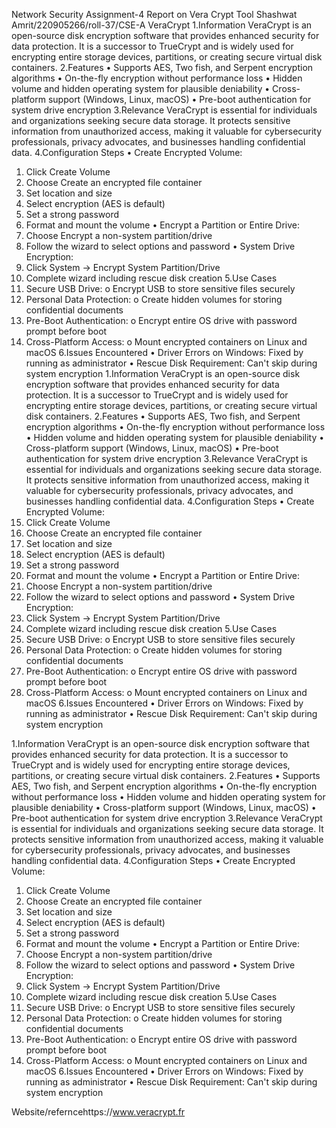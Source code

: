 Network Security Assignment-4
Report on Vera Crypt Tool
Shashwat Amrit/220905266/roll-37/CSE-A
 VeraCrypt
1.Information
VeraCrypt is an open-source disk encryption software that provides enhanced security for data protection. It is a successor to TrueCrypt and is widely used for encrypting entire storage devices, partitions, or creating secure virtual disk containers.
2.Features
•	Supports AES, Two fish, and Serpent encryption algorithms
•	On-the-fly encryption without performance loss
•	Hidden volume and hidden operating system for plausible deniability
•	Cross-platform support (Windows, Linux, macOS)
•	Pre-boot authentication for system drive encryption
3.Relevance
VeraCrypt is essential for individuals and organizations seeking secure data storage. It protects sensitive information from unauthorized access, making it valuable for cybersecurity professionals, privacy advocates, and businesses handling confidential data.
4.Configuration Steps
•	Create Encrypted Volume:
1.	Click Create Volume
2.	Choose Create an encrypted file container
3.	Set location and size
4.	Select encryption (AES is default)
5.	Set a strong password
6.	Format and mount the volume
•	Encrypt a Partition or Entire Drive:
1.	Choose Encrypt a non-system partition/drive
2.	Follow the wizard to select options and password
•	System Drive Encryption:
1.	Click System → Encrypt System Partition/Drive
2.	Complete wizard including rescue disk creation
5.Use Cases
1.	Secure USB Drive:
o	Encrypt USB to store sensitive files securely
2.	Personal Data Protection:
o	Create hidden volumes for storing confidential documents
3.	Pre-Boot Authentication:
o	Encrypt entire OS drive with password prompt before boot
4.	Cross-Platform Access:
o	Mount encrypted containers on Linux and macOS
6.Issues Encountered
•	Driver Errors on Windows: Fixed by running as administrator
•	Rescue Disk Requirement: Can't skip during system encryption
1.Information
VeraCrypt is an open-source disk encryption software that provides enhanced security for data protection. It is a successor to TrueCrypt and is widely used for encrypting entire storage devices, partitions, or creating secure virtual disk containers.
2.Features
•	Supports AES, Two fish, and Serpent encryption algorithms
•	On-the-fly encryption without performance loss
•	Hidden volume and hidden operating system for plausible deniability
•	Cross-platform support (Windows, Linux, macOS)
•	Pre-boot authentication for system drive encryption
3.Relevance
VeraCrypt is essential for individuals and organizations seeking secure data storage. It protects sensitive information from unauthorized access, making it valuable for cybersecurity professionals, privacy advocates, and businesses handling confidential data.
4.Configuration Steps
•	Create Encrypted Volume:
1.	Click Create Volume
2.	Choose Create an encrypted file container
3.	Set location and size
4.	Select encryption (AES is default)
5.	Set a strong password
6.	Format and mount the volume
•	Encrypt a Partition or Entire Drive:
1.	Choose Encrypt a non-system partition/drive
2.	Follow the wizard to select options and password
•	System Drive Encryption:
1.	Click System → Encrypt System Partition/Drive
2.	Complete wizard including rescue disk creation
5.Use Cases
1.	Secure USB Drive:
o	Encrypt USB to store sensitive files securely
2.	Personal Data Protection:
o	Create hidden volumes for storing confidential documents
3.	Pre-Boot Authentication:
o	Encrypt entire OS drive with password prompt before boot
4.	Cross-Platform Access:
o	Mount encrypted containers on Linux and macOS
6.Issues Encountered
•	Driver Errors on Windows: Fixed by running as administrator
•	Rescue Disk Requirement: Can't skip during system encryption

1.Information
VeraCrypt is an open-source disk encryption software that provides enhanced security for data protection. It is a successor to TrueCrypt and is widely used for encrypting entire storage devices, partitions, or creating secure virtual disk containers.
2.Features
•	Supports AES, Two fish, and Serpent encryption algorithms
•	On-the-fly encryption without performance loss
•	Hidden volume and hidden operating system for plausible deniability
•	Cross-platform support (Windows, Linux, macOS)
•	Pre-boot authentication for system drive encryption
3.Relevance
VeraCrypt is essential for individuals and organizations seeking secure data storage. It protects sensitive information from unauthorized access, making it valuable for cybersecurity professionals, privacy advocates, and businesses handling confidential data.
4.Configuration Steps
•	Create Encrypted Volume:
1.	Click Create Volume
2.	Choose Create an encrypted file container
3.	Set location and size
4.	Select encryption (AES is default)
5.	Set a strong password
6.	Format and mount the volume
•	Encrypt a Partition or Entire Drive:
1.	Choose Encrypt a non-system partition/drive
2.	Follow the wizard to select options and password
•	System Drive Encryption:
1.	Click System → Encrypt System Partition/Drive
2.	Complete wizard including rescue disk creation
5.Use Cases
1.	Secure USB Drive:
o	Encrypt USB to store sensitive files securely
2.	Personal Data Protection:
o	Create hidden volumes for storing confidential documents
3.	Pre-Boot Authentication:
o	Encrypt entire OS drive with password prompt before boot
4.	Cross-Platform Access:
o	Mount encrypted containers on Linux and macOS
6.Issues Encountered
•	Driver Errors on Windows: Fixed by running as administrator
•	Rescue Disk Requirement: Can't skip during system encryption



Website/referncehttps://www.veracrypt.fr 
 
 

 







